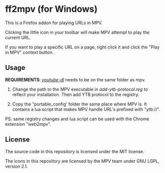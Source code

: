 ff2mpv (for Windows)
======

This is a Firefox addon for playing URLs in MPV.

Clicking the little icon in your toolbar will make MPV attempt to play the current URL.

If you want to play a specific URL on a page, right click it and click the "Play in MPV"
context button.

## Usage

**REQUIREMENTS**: *[youtube-dl](https://github.com/rg3/youtube-dl)* needs to be on the same folder as mpv.

1. Change the path to the MPV executable in *add-ytb-protocol.reg* to reflect your installation. Then add YTB protocol to the registry. 

2. Copy the "portable_config' folder the same place where MPV is. It contains a lua script that makes MPV handle URL's prefixed with "ytb://".

PS: same registry changes and lua script can be used with the Chrome extension "web2mpv".

## License

The source code in this repository is licensed under the MIT license.

The icons in this repository are licensed by the MPV team under GNU LGPL, version 2.1.
